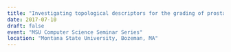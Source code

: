 ```yaml
---
title: "Investigating topological descriptors for the grading of prostate cancer - Invited Talk"
date: 2017-07-10
draft: false 
event: "MSU Computer Science Seminar Series"
location: "Montana State University, Bozeman, MA"
---
```


